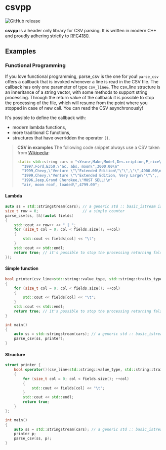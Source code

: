 # csvpp

![GitHub release](https://img.shields.io/github/release/qubyte/rubidium.svg)


**csvpp** is a header only library for CSV parsing. It is written in modern C++ and proudly adhering strictly to [RFC4180](https://tools.ietf.org/html/rfc4180).

## Examples

### Functional Programming

If you love functional programming, parse_csv is the one for you!
`parse_csv` offers a callback that is invoked whenever a line is read in the CSV file. The callback has only one parameter of type `csv_line&`. The csv_line structure is an inneritance of a string vector, with some methods to support string processing. Through the return value of the callback it is possible to stop the processing of the file, which will resume from the point where you stopped in case of new call. You can read the CSV asynchronously!

It's possible to define the callback with:
 * modern lambda functions,
 * more traditional C functions,
 * structures that have overridden the operator `()`.

> **CSV in examples**
> The following code snippet always use a CSV taken from [Wikipedia](https://en.wikipedia.org/wiki/Comma-separated_values):
> ```cpp
> static std::string cars = "<Year>,Make,Model,Des.cription,P_rice\n"
>	"1997,Ford,E350,\"ac, abs, moon\",3000.00\n"
>	"1999,Chevy,\"Venture \"\"Extended Edition\"\"\",\"\",4900.00\n"
>	"1999,Chevy,\"Venture \"\"Extended Edition, Very Large\"\"\",, 5000.00\n"
>	"1996,Jeep,Grand Cherokee,\"MUST SELL!\n"
>	"air, moon roof, loaded\",4799.00";
> ```
 
 #### Lambda
 
```cpp
auto ss = std::stringstream(cars); // a generic std :: basic_istream is also allowed
size_t row = 0;                    // a simple counter
parse_csv(ss, [&](auto& fields)
{
    std::cout << row++ << " | ";
    for (size_t col = 0; col < fields.size(); ++col)
    {
        std::cout << fields[col] << "\t";
    }
    std::cout << std::endl;
    return true; // it's possible to stop the processing returning false
});
```

#### Simple function

```cpp
bool printer(csv_line<std::string::value_type, std::string::traits_type> & fields)
{
    for (size_t col = 0; col < fields.size(); ++col)
    {
        std::cout << fields[col] << "\t";
    }
    std::cout << std::endl;
    return true; // it's possible to stop the processing returning false
}

int main()
{
    auto ss = std::stringstream(cars); // a generic std :: basic_istream is also allowed
    parse_csv(ss, printer);
}
```

#### Structure

```cpp
struct printer {
    bool operator()(csv_line<std::string::value_type, std::string::traits_type> & fields)
    {
        for (size_t col = 0; col < fields.size(); ++col)
        {
            std::cout << fields[col] << "\t";
        }
        std::cout << std::endl;
        return true;
    }
};

int main()
{
    auto ss = std::stringstream(cars); // a generic std :: basic_istream is also allowed
    printer p;
    parse_csv(ss, p);
}
```